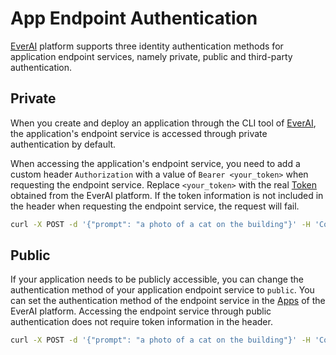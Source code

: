 # App Endpoint Authentication

[EverAI](https://everai.expvent.com)  platform supports three identity authentication methods for application endpoint services, namely private, public and third-party authentication.

## Private

When you create and deploy an application through the CLI tool of [EverAI](https://everai.expvent.com), the application's endpoint service is accessed through private authentication by default.  

When accessing the application's endpoint service, you need to add a custom header `Authorization` with a value of `Bearer <your_token>` when requesting the endpoint service. Replace `<your_token>` with the real [Token](https://everai.expvent.com/dashboard/token) obtained from the EverAI platform. If the token information is not included in the header when requesting the endpoint service, the request will fail.

```bash
curl -X POST -d '{"prompt": "a photo of a cat on the building"}' -H 'Content-Type: application/json' -H'Authorization: Bearer <your_token>' -o test.png https://everai.expvent.com/api/routes/v1/stable-diffusion-v1-5/txt2img
```

## Public

If your application needs to be publicly accessible, you can change the authentication method of your application endpoint service to `public`. You can set the authentication method of the endpoint service in the [Apps](https://everai.expvent.com/dashboard/apps) of the EverAI platform. Accessing the endpoint service through public authentication does not require token information in the header.

```bash
curl -X POST -d '{"prompt": "a photo of a cat on the building"}' -H 'Content-Type: application/json' -o test.png https://everai.expvent.com/api/routes/v1/stable-diffusion-v1-5/txt2img
```
